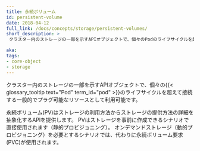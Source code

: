 ```yaml
---
title: 永続ボリューム
id: persistent-volume
date: 2018-04-12
full_link: /docs/concepts/storage/persistent-volumes/
short_description: >
 クラスター内のストレージの一部を示すAPIオブジェクトで、個々のPodのライフサイクルを超えて接続する一般的でプラグ可能なリソースとして利用可能です。

aka: 
tags:
- core-object
- storage
---
```

 クラスター内のストレージの一部を示すAPIオブジェクトで、個々の{{< glossary_tooltip text="Pod" term_id="pod" >}}のライフサイクルを超えて接続する一般的でプラグ可能なリソースとして利用可能です。

<!--more--> 

永続ボリューム(PV)はストレージの利用方法からストレージの提供方法の詳細を抽象化するAPIを提供します。
PVはストレージを事前に作成できるシナリオで直接使用されます（静的プロビジョニング）。
オンデマンドストレージ（動的プロビジョニング）を必要とするシナリオでは、代わりに永続ボリューム要求(PVC)が使用されます。
